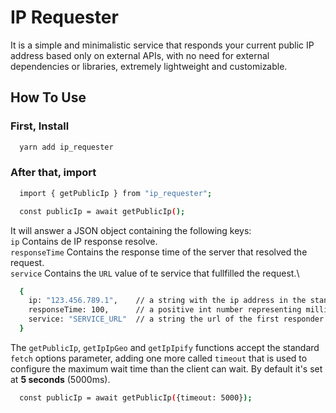 # IP Requester

It is a simple and minimalistic service that responds your current public IP address based only on external APIs, with no need for external dependencies or libraries, extremely lightweight and customizable.

## How To Use

### First, Install
>
```bash
  yarn add ip_requester
```

### After that, import
>
```bash
  import { getPublicIp } from "ip_requester";

  const publicIp = await getPublicIp();
```

It will answer a JSON object containing the following keys:\
`ip`            Contains de IP response resolve.\
`responseTime`  Contains the response time of the server that resolved the request.\
`service`       Contains the `URL` value of te service that fullfilled the request.\
>
```bash
  {
    ip: "123.456.789.1",    // a string with the ip address in the standard "0.0.0.0" format.
    responseTime: 100,      // a positive int number representing milliseconds.
    service: "SERVICE_URL"  // a string the url of the first responder service.
  }
```

The `getPublicIp`, `getIpIpGeo` and `getIpIpify` functions accept the standard `fetch` options parameter,
adding one more called `timeout` that is used to configure the maximum wait time than the client can wait.
By default it's set at **5 seconds** (5000ms).
>
```bash
  const publicIp = await getPublicIp({timeout: 5000});
```
